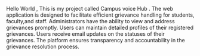 Hello World ,
This is my project called Campus voice Hub .
The web application is designed to facilitate efficient grievance handling for students, faculty,and staff.
Administrators have the ability to view and address grievances promptly.
Users can maintain detailed profiles of their registered grievances.
Users receive email updates on the statuses of their grievances.
The platform ensures transparency and accountability in the grievance resolution process.
